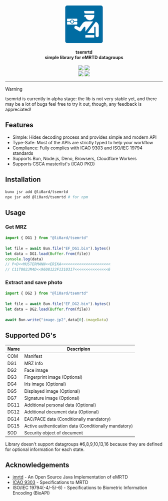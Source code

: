 <p align="center">
    <a href="https://github.com/li0ard/tsemrtd/">
        <img src="https://raw.githubusercontent.com/li0ard/tsemrtd/main/.github/logo.svg" alt="tsemrtd logo" title="tsemrtd" width="120" /><br>
    </a><br>
    <b>tsemrtd</b><br>
    <b>simple library for eMRTD datagroups</b>
    <br><br>
    <a href="https://github.com/li0ard/tsemrtd/actions/workflows/test.yml"><img src="https://github.com/li0ard/tsemrtd/actions/workflows/test.yml/badge.svg" /></a>
    <a href="https://jsr.io/@li0ard/tsemrtd"><img src="https://jsr.io/badges/@li0ard/tsemrtd" /></a>
    <br>
    <a href="https://github.com/li0ard/tsemrtd/blob/main/LICENSE"><img src="https://img.shields.io/github/license/li0ard/tsemrtd" /></a>
    <img src="https://img.shields.io/badge/-alpha-orange" />
    <br>
    <hr>
</p>

> [!WARNING]
> tsemrtd is currently in alpha stage: the lib is not very stable yet, and there may be a lot of bugs
> feel free to try it out, though, any feedback is appreciated!

## Features

- Simple: Hides decoding process and provides simple and modern API
- Type-Safe: Most of the APIs are strictly typed to help your workflow
- Compliance: Fully complies with ICAO 9303 and ISO/IEC 19794 standards
- Supports Bun, Node.js, Deno, Browsers, Cloudflare Workers
- Supports CSCA masterlist's (ICAO PKD)

## Installation

```bash
bunx jsr add @li0ard/tsemrtd
npx jsr add @li0ard/tsemrtd # for npm
```

## Usage

### Get MRZ
```ts
import { DG1 } from "@li0ard/tsemrtd"

let file = await Bun.file("EF_DG1.bin").bytes()
let data = DG1.load(Buffer.from(file))
console.log(data)
// P<D<<MUSTERMANN<<ERIKA<<<<<<<<<<<<<<<<<<<<<<
// C11T002JM4D<<9608122F1310317<<<<<<<<<<<<<<<6
```

### Extract and save photo
```ts
import { DG2 } from "@li0ard/tsemrtd"

let file = await Bun.file("EF_DG2.bin").bytes()
let data = DG2.load(Buffer.from(file))

await Bun.write("image.jp2",data[0].imageData)
```

## Supported DG's

| Name | Descripion                                           |
|------|------------------------------------------------------|
| COM  | Manifest                                             |
| DG1  | MRZ Info                                             |
| DG2  | Face image                                           |
| DG3  | Fingerprint image (Optional)                         |
| DG4  | Iris image (Optional)                                |
| DG5  | Displayed image (Optional)                           |
| DG7  | Signature image (Optional)                           |
| DG11 | Additional personal data (Optional)                  |
| DG12 | Additional document data (Optional)                  |
| DG14 | EAC/PACE data (Conditionally mandatory)              |
| DG15 | Active authentication data (Conditionally mandatory) |
| SOD  | Security object of document                          |

Library doesn't support datagroups #6,8,9,10,13,16 because they are defined for optional information for each state.

## Acknowledgements

- [jmrtd](https://jmrtd.org) - An Open Source Java Implementation of eMRTD
- [ICAO 9303](https://www.icao.int/publications/pages/publication.aspx?docnum=9303) - Specifications to MRTD
- ISO/IEC 19794(-4/-5/-6) - Specifications to Biometric Information Encoding (BioAPI)
